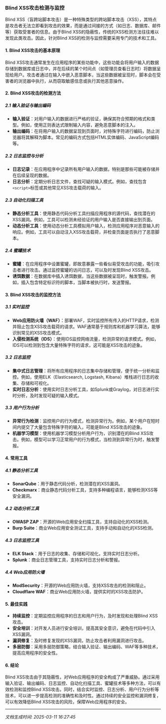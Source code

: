 ### Blind XSS攻击检测与监控

Blind XSS（盲跨站脚本攻击）是一种特殊类型的跨站脚本攻击（XSS），其特点是攻击者无法立即看到攻击的效果，而是通过间接的方式（如日志、数据库、邮件等）获取受害者的信息。由于Blind XSS的隐蔽性，传统的XSS检测方法往往难以发现此类攻击。因此，针对Blind XSS的检测与监控需要采用专门的技术和工具。

#### 1. Blind XSS攻击的基本原理

Blind XSS攻击通常发生在应用程序的某些功能中，这些功能会将用户输入的数据存储到数据库或日志中，并在后续的某个时间点（如管理员查看日志时）将数据呈现给用户。攻击者通过在输入中嵌入恶意脚本，当这些数据被呈现时，脚本会在受害者的浏览器中执行，从而窃取敏感信息或执行其他恶意操作。

#### 2. Blind XSS攻击的检测方法

##### 2.1 输入验证与输出编码

- **输入验证**：对用户输入的数据进行严格的验证，确保其符合预期的格式和类型。例如，使用正则表达式限制输入内容，避免恶意脚本的注入。
- **输出编码**：在将用户输入的数据呈现到页面时，对特殊字符进行编码，防止浏览器将其解释为脚本。常见的编码方式包括HTML实体编码、JavaScript编码等。

##### 2.2 日志监控与分析

- **日志记录**：在应用程序中记录所有用户输入的数据，特别是那些可能被存储并在后续呈现的数据。
- **日志分析**：定期分析日志文件，查找可疑的输入模式。例如，查找包含`<script>`标签或其他常见XSS攻击载荷的输入。

##### 2.3 自动化扫描工具

- **静态分析工具**：使用静态代码分析工具扫描应用程序的源代码，查找潜在的XSS漏洞。例如，工具可以检测未经验证的用户输入是否直接输出到页面。
- **动态分析工具**：使用动态分析工具模拟用户输入，检测应用程序对恶意输入的响应。例如，工具可以自动注入XSS攻击载荷，并检查页面是否执行了恶意脚本。

##### 2.4 蜜罐技术

- **蜜罐**：在应用程序中设置蜜罐，即故意暴露一些看似易受攻击的功能，吸引攻击者进行攻击。通过监控蜜罐的访问日志，可以及时发现Blind XSS攻击。
- **诱饵数据**：在数据库中插入诱饵数据，当这些数据被呈现时，触发警报。例如，插入包含特定标识符的脚本，当脚本被执行时，发送警报。

#### 3. Blind XSS攻击的监控方法

##### 3.1 实时监控

- **Web应用防火墙（WAF）**：部署WAF，实时监控所有传入的HTTP请求，检测并阻止包含XSS攻击载荷的请求。WAF通常基于规则库和机器学习算法，能够识别常见的XSS攻击模式。
- **入侵检测系统（IDS）**：使用IDS监控网络流量，检测异常的请求模式。例如，IDS可以检测到包含大量特殊字符的请求，这可能是XSS攻击的迹象。

##### 3.2 日志监控

- **集中式日志管理**：将所有应用程序的日志集中存储和管理，便于统一分析和监控。例如，使用ELK（Elasticsearch, Logstash, Kibana）堆栈进行日志的收集、存储和可视化。
- **实时日志分析**：使用实时日志分析工具，如Splunk或Graylog，对日志进行实时分析，及时发现可疑的输入模式。

##### 3.3 用户行为分析

- **异常行为检测**：监控用户的行为模式，检测异常行为。例如，某个用户在短时间内提交了大量包含特殊字符的输入，可能是Blind XSS攻击的迹象。
- **机器学习模型**：使用机器学习模型分析用户行为，识别潜在的Blind XSS攻击。例如，模型可以学习正常用户的行为模式，当检测到异常行为时，触发警报。

#### 4. 常用工具

##### 4.1 静态分析工具

- **SonarQube**：用于静态代码分析，检测潜在的XSS漏洞。
- **Checkmarx**：商业静态代码分析工具，支持多种编程语言，能够检测XSS等安全漏洞。

##### 4.2 动态分析工具

- **OWASP ZAP**：开源的Web应用安全扫描工具，支持自动化的XSS检测。
- **Burp Suite**：商业Web应用安全测试工具，支持手动和自动化的XSS检测。

##### 4.3 日志监控工具

- **ELK Stack**：用于日志的收集、存储和可视化，支持实时日志分析。
- **Splunk**：商业日志管理工具，支持实时日志分析和警报。

##### 4.4 Web应用防火墙

- **ModSecurity**：开源的Web应用防火墙，支持XSS攻击的检测和阻止。
- **Cloudflare WAF**：商业Web应用防火墙，提供实时的XSS攻击防护。

#### 5. 最佳实践

- **持续监控**：定期监控应用程序的日志和用户行为，及时发现和处理Blind XSS攻击。
- **安全培训**：对开发人员进行安全培训，提高其安全意识，避免在代码中引入XSS漏洞。
- **漏洞修复**：及时修复发现的XSS漏洞，防止攻击者利用漏洞进行攻击。
- **多层防御**：采用多层防御策略，结合输入验证、输出编码、WAF等多种技术，提高应用程序的安全性。

#### 6. 结论

Blind XSS攻击由于其隐蔽性，对Web应用程序的安全构成了严重威胁。通过采用输入验证、输出编码、日志监控、自动化扫描工具、蜜罐技术等多种方法，可以有效检测和监控Blind XSS攻击。同时，结合实时监控、日志分析、用户行为分析等技术，可以进一步提高检测的准确性和及时性。通过持续的安全监控和漏洞修复，可以有效降低Blind XSS攻击的风险，保障Web应用程序的安全。

---

*文档生成时间: 2025-03-11 16:27:45*























